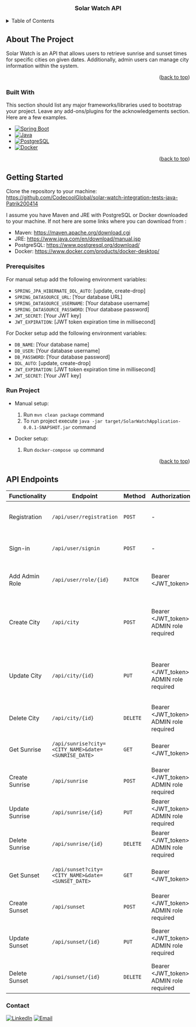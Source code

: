 <div align="center" name="readme-top">
  <h3 align="center">Solar Watch API</h3>
</div>


<details>
  <summary>Table of Contents</summary>
  <ol>
    <li>
      <a href="#about-the-project">About The Project</a>
      <ul>
        <li><a href="#built-with">Built With</a></li>
      </ul>
    </li>
    <li>
      <a href="#getting-started">Getting Started</a>
      <ul>
        <li><a href="#prerequisites">Prerequisites</a></li>
        <li><a href="#run-project">Run Project</a></li>
      </ul>
    </li>
    <li><a href="#api-endpoints">API Endpoints</a></li>
    <li><a href="#contact">Contact</a></li>
  </ol>
</details>



## About The Project

Solar Watch is an API that allows users to retrieve sunrise and sunset times for specific cities on given dates. Additionally, admin users can manage city information within the system.

<p align="right">(<a href="#readme-top">back to top</a>)</p>



### Built With

This section should list any major frameworks/libraries used to bootstrap your project. Leave any add-ons/plugins for the acknowledgements section. Here are a few examples.

* [![Spring Boot][Spring Boot]][Spring-boot-url]
* [![Java][Java]][Java-url]
* [![PostgreSQL][PostgreSQL]][PostgreSQL-url]
* [![Docker][Docker]][Docker-url]

<p align="right">(<a href="#readme-top">back to top</a>)</p>



## Getting Started

Clone the repository to your machine: https://github.com/CodecoolGlobal/solar-watch-integration-tests-java-Patrik200414

I assume you have Maven and JRE with PostgreSQL or Docker downloaded to your machine.
If not here are some links where you can download from :
- Maven: https://maven.apache.org/download.cgi
- JRE: https://www.java.com/en/download/manual.jsp
- PostgreSQL: https://www.postgresql.org/download/
- Docker: https://www.docker.com/products/docker-desktop/

### Prerequisites

For manual setup add the following environment variables:
  - `SPRING_JPA_HIBERNATE_DDL_AUTO`: [update, create-drop]
  - `SPRING_DATASOURCE_URL`: [Your database URL]
  - `SPRING_DATASOURCE_USERNAME`: [Your database username]
  - `SPRING_DATASOURCE_PASSWORD`: [Your database password]
  - `JWT_SECRET`: [Your JWT key]
  - `JWT_EXPIRATION`: [JWT token expiration time in millisecond]

For Docker setup add the following environment variables:
  - `DB_NAME`: [Your database name]
  - `DB_USER`: [Your database username]
  - `DB_PASSWORD`: [Your database password]
  - `DDL_AUTO`: [update, create-drop]
  - `JWT_EXPIRATION`: [JWT token expiration time in millisecond]
  - `JWT_SECRET`: [Your JWT key]


### Run Project

- Manual setup:
  1. Run `mvn clean package` command
  2. To run project execute `java -jar target/SolarWatchApplication-0.0.1-SNAPSHOT.jar` command

- Docker setup:
  1. Run `docker-compose up` command

<p align="right">(<a href="#readme-top">back to top</a>)</p>



## API Endpoints

| Functionality | Endpoint | Method | Authorization | Request body | Response | Exceptions |
|---------------|----------|--------|---------------|--------------|----------|------------|
| Registration | `/api/user/registration` | `POST` | - | {"password": <_PASSWORD_>, "userName": <USER_NAME>} | Response status 201 (Created) | DataIntegrityViolationException |
| Sign-in | `/api/user/signin` | `POST` | - | {"password": <_PASSWORD_>, "userName": <USER_NAME>} | {"jwt":<JWT_TOKEN>, "userName": <USER_NAME>,"roles": [<USER_ROLES>]} | BadCredentialsException |
| Add Admin Role | `/api/user/role/{id}`| `PATCH` | Bearer <JWT_token> | - | {"password": <_PASSWORD_>, "userName": <USER_NAME>} | {"jwt":<JWT_TOKEN>, "userName": <USER_NAME>,"roles": [<USER_ROLES>]} | NonExistingUserException |
| Create City | `/api/city` | `POST` | Bearer <JWT_token> ADMIN role required | {"name": <CITY_NAME>, "lat": <CITY_LATTITUDE>,"lon": <CITY_LONGITUDE>, "state": <STATE_NAME>, "country": <COUNTRY_NAME>} | Response status 200 (OK) | AlreadyExistingCityException |
| Update City | `/api/city/{id}` | `PUT` | Bearer <JWT_token> ADMIN role required | {"name": <CITY_NAME>, "lat": <CITY_LATTITUDE>,"lon": <CITY_LONGITUDE>, "state": <STATE_NAME>, "country": <COUNTRY_NAME>} | Response status 200 (OK) | NonExistingCityException |
| Delete City | `/api/city/{id}` | `DELETE` | Bearer <JWT_token> ADMIN role required | - | Response status 200 (OK) | NonExistingCityException |
| Get Sunrise | `/api/sunrise?city=<CITY_NAME>&date=<SUNRISE_DATE>` | `GET` | Bearer <JWT_token> | - | {"city": <CITY_NAME>, "sunrise": <SUNRISE_TIME>,"date": <SUNRISE_DATE>} | InvalidCityParameterException, InvalidCityParameterException, NonExistingSunriseException |
| Create Sunrise | `/api/sunrise` | `POST` | Bearer <JWT_token> ADMIN role required | {"date": <SUNRISE_DATE>,"sunrise": <SUNRISE_TIME>,"cityId": <CITY_ID>} | Response status 201 (Created) | NonExistingCityException |
| Update Sunrise | `/api/sunrise/{id}` | `PUT` | Bearer <JWT_token> ADMIN role required | {"date": <SUNRISE_DATE>, "sunrise": <SUNRISE_TIME>, "cityId": <CITY_ID>}| Response status 200 (OK) | NonExistingSunriseException, NonExistingCityException |
| Delete Sunrise | `/api/sunrise/{id}` | `DELETE` | Bearer <JWT_token> ADMIN role required | - | Response status 200 (OK) | - |
| Get Sunset | `/api/sunset?city=<CITY_NAME>&date=<SUNSET_DATE>` | `GET` | Bearer <JWT_token> | - | {"city": <CITY_NAME>,"sunset": <SUNSET_TIME>,"date": <SUNSET_DATE>} | InvalidCityParameterException, NonExistingSunsetException |
| Create Sunset | `/api/sunset` | `POST` | Bearer <JWT_token> ADMIN role required | {"date": <SUNSET_DATE>,"sunset": <SUNSET_TIME>,"cityId": <CITY_ID>}| Response status 201 (Created) | NonExistingSunsetException, NonExistingCityException |
| Update Sunset| `/api/sunset/{id}` | `PUT` | Bearer <JWT_token> ADMIN role required | {"date": <SUNSET_DATE>,"sunset": <SUNSET_TIME>,"cityId": <CITY_ID>,"id": <SUNSET_ID>} | Response status 200 (OK) | NonExistingSunsetException, NonExistingCityException |
| Delete Sunset | `/api/sunset/{id}` | `DELETE` | Bearer <JWT_token> ADMIN role required | - | Response status 200 (OK) | - |



### Contact
[![LinkedIn][linkedin-shield]][linkedin-url]
[![Email][email-shield]][email-address]

[linkedin-shield]: https://img.shields.io/badge/-LinkedIn-black.svg?style=for-the-badge&logo=linkedin&colorB=555
[linkedin-url]: https://www.linkedin.com/in/patrik-martin2004/
[email-shield]: https://img.shields.io/badge/Email-address?style=for-the-badge&logo=gmail&color=555
[email-address]: mailto:martinbpatrik@gmail.com
[Spring Boot]: https://img.shields.io/badge/Spring-Boot?style=flat&logo=spring&logoColor=%23FFFFFF
[Spring-boot-url]: https://spring.io/
[Java]: https://img.shields.io/badge/Java-21?logo=openjdk&color=%23FF0000
[Java-url]: https://www.java.com/en/
[PostgreSQL]: https://img.shields.io/badge/Postgres-SQL?style=flat&logo=postgresql&logoColor=%23FFFFFF&color=%23008bb9
[PostgreSQL-url]: https://www.postgresql.org/docs/
[Docker]: https://img.shields.io/badge/Docker-a?style=flat&logo=docker&logoColor=%23FFFFFF&color=%23384d54
[Docker-url]: https://docs.docker.com/
